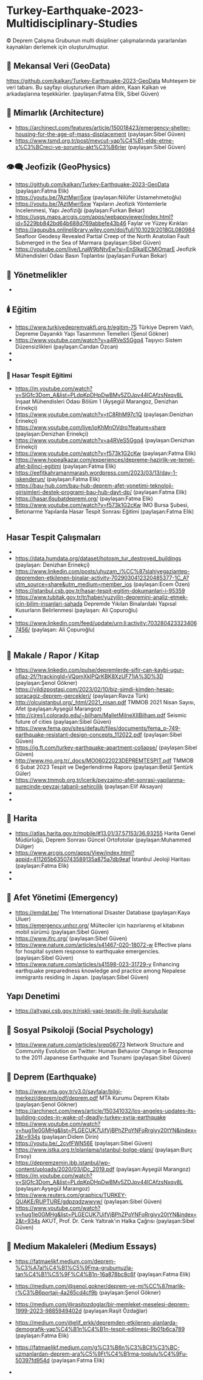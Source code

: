 # Turkey-Earthquake-2023-Multidisciplinary-Studies
:copyright: Deprem Çalışma Grubunun multi disipliner çalışmalarında yararlanılan kaynakları derlemek için oluşturulmuştur.
## :key: Mekansal Veri (GeoData) 
https://github.com/kalkan/Turkey-Earthquake-2023-GeoData Muhteşem bir veri tabanı. Bu sayfayı oluştururken ilham aldım, Kaan Kalkan ve arkadaşlarına teşekkürler. (paylaşan:Fatma Elik, Sibel Güven)
## :triangular_ruler: Mimarlık (Architecture)
- https://archinect.com/features/article/150018423/emergency-shelter-housing-for-the-age-of-mass-displacement (paylaşan:Sibel Güven)
- https://www.tsmd.org.tr/post/mevcut-yap%C4%B1-elde-etme-s%C3%BCreci-ve-sorumlu-akt%C3%B6rler (paylaşan:Sibel Güven)
## :eye_speech_bubble: Jeofizik (GeoPhysics)
- https://github.com/kalkan/Turkey-Earthquake-2023-GeoData (paylaşan:Fatma Elik)
- https://youtu.be/7AztMwri5xw (paylaşan:Nilüfer Ustamehmetoğlu)
- https://youtu.be/7AztMwri5xw Yapıların Jeofizik Yöntemlerle İncelenmesi, Yapı Jeofiziği (paylaşan:Furkan Bekar)
- https://usgs.maps.arcgis.com/apps/webappviewer/index.html?id=5229bb842bd64b688d769abbefe43b46 Faylar ve Yüzey Kırıkları  
- https://agupubs.onlinelibrary.wiley.com/doi/full/10.1029/2018GL080984 Seafloor Geodesy Revealed Partial Creep of the North Anatolian Fault Submerged in the Sea of Marmara (paylaşan:Sibel Güven)
- https://youtube.com/live/LnaW9bNtvEw?si=EnSIkaIECMiOmarE Jeofizik Mühendisleri Odası Basın Toplantısı (paylaşan:Furkan Bekar)
## :dart: Yönetmelikler
- 
## :candle: Eğitim
- https://www.turkiyedepremvakfi.org.tr/egitim-75 Türkiye Deprem Vakfı, Depreme Dayanıklı Yapı Tasarımının Temelleri (Şenol Gökner)
- https://www.youtube.com/watch?v=a4RVeS5Ggq4 Taşıyıcı Sistem Düzensizlikleri (paylaşan:Candan Özcan)
-
-
### :paperclip: Hasar Tespit Eğitimi
- https://m.youtube.com/watch?v=SlGfc3Dom_A&list=PLdpKpDHpDwBMv5ZDJpv44ICAfzsNxqv8L İnşaat Mühendisleri Odası Bölüm 1 (Ayşegül Marangoz, Denizhan Erinekçi)
- https://www.youtube.com/watch?v=tC8RhM97c1Q (paylaşan:Denizhan Erinekçi)
- https://www.youtube.com/live/ioKhMnOVdro?feature=share (paylaşan:Denizhan Erinekçi)
- https://www.youtube.com/watch?v=a4RVeS5Ggq4 (paylaşan:Denizhan Erinekçi)
- https://www.youtube.com/watch?v=f573k1G2cKw (paylaşan:Fatma Elik)
- https://www.hopealkazar.com/experiences/depreme-hazirlik-ve-temel-afet-bilinci-egitimi (paylaşan:Fatma Elik)
- https://eefitkahramanmarash.wordpress.com/2023/03/13/day-1-iskenderun/ (paylaşan:Fatma Elik)
- https://bau-hub.com/bau-hub-deprem-afet-yonetimi-teknoloji-girisimleri-destek-programi-bau-hub-dayt-dp/ (paylaşan:Fatma Elik)
- https://hasar.6subatdepremi.org/ (paylaşan:Fatma Elik)
- https://www.youtube.com/watch?v=f573k1G2cKw İMO Bursa Şubesi, Betonarme Yapılarda Hasar Tespit Sonrası Eğitimi (paylaşan:Fatma Elik)
-
## Hasar Tespit Çalışmaları
- 
- https://data.humdata.org/dataset/hotosm_tur_destroyed_buildings (paylaşan: Denizhan Erinekçi)
- https://www.linkedin.com/posts/uhuzam_i%CC%87slahiyegaziantep-depremden-etkilenen-binalar-activity-7029030412320485377-1C_A?utm_source=share&utm_medium=member_ios (paylaşan:Ecem Özen)
- https://istanbul.csb.gov.tr/hasar-tespit-egitim-dokumanlari-i-95359 
- https://www.tubitak.gov.tr/tr/haber/yuzyilin-depremini-analiz-etmek-icin-bilim-insanlari-sahada Depremde Yıkılan Binalardaki Yapısal Kusurların Belirlenmesi (paylaşan: Ali Çopuroğlu)
- 
- https://www.linkedin.com/feed/update/urn:li:activity:7032804233234067456/ (paylaşan: Ali Çopuroğlu)
- 


## :open_book: Makale / Rapor / Kitap
- https://www.linkedin.com/pulse/depremlerde-sifir-can-kaybi-ugur-oflaz-2f/?trackingId=VQqmXkIPQrKBK8XzUF71iA%3D%3D  (paylaşan:Şenol Gökner)
- https://yildizpostasi.com/2023/02/10/biz-simdi-kimden-hesap-soracagiz-deprem-gercekleri/ (paylaşan:Ravza Türk)
- http://olcuistanbul.org/_html/2021_nisan.pdf TMMOB 2021 Nisan Sayısı, Afet (paylaşan:Ayşegül Marangoz)
- http://cires1.colorado.edu/~bilham/MalletMilneXIIBilham.pdf Seismic future of cities (paylaşan:Sibel Güven)
- https://www.fema.gov/sites/default/files/documents/fema_p-749-earthquake-resistant-design-concepts_112022.pdf (paylaşan:Sibel Güven)
- https://ig.ft.com/turkey-earthquake-apartment-collapse/ (paylaşan:Sibel Güven)
- http://www.mo.org.tr/_docs/MO06022023DEPREMTESPIT.pdf TMMOB 6 Şubat 2023 Tespit ve Değerlendirme Raporu (paylaşan:Betül Şentürk Güler)
- https://www.tmmob.org.tr/icerik/peyzajmo-afet-sonrasi-yapilanma-surecinde-peyzaj-tabanli-sehircilik (paylaşan:Elif Aksayan)
-
-
## :satellite: Harita
- https://atlas.harita.gov.tr/mobile/#13.01/37.57153/36.93255 Harita Genel Müdürlüğü, Deprem Sonrası Güncel Ortofotolar (paylaşan:Muhammed Dülger)
- https://www.arcgis.com/apps/View/index.html?appid=411265b6350743589135a875a7db9eaf İstanbul Jeoloji Haritası (paylaşan:Fatma Elik)
-
-

## :pill: Afet Yönetimi (Emergency) 
- https://emdat.be/ The International Disaster Database (paylaşan:Kaya Uluer) 
- https://emergency.unhcr.org/ Mülteciler için hazırlanmış el kitabının mobil sürümü (paylaşan:Sibel Güven) 
- https://www.ifrc.org/ (paylaşan:Sibel Güven) 
- https://www.nature.com/articles/s41467-020-18072-w Effective plans for hospital system response to earthquake emergencies. (paylaşan:Sibel Güven) 
- https://www.nature.com/articles/s41598-023-31729-y Enhancing earthquake preparedness knowledge and practice among Nepalese immigrants residing in Japan. (paylaşan:Sibel Güven)
## Yapı Denetimi
- https://altyapi.csb.gov.tr/riskli-yapi-tespiti-ile-ilgili-kuruluslar 
## :speech_balloon: Sosyal Psikoloji (Social Psychology) 
- https://www.nature.com/articles/srep06773  Network Structure and Community Evolution on Twitter: Human Behavior Change in Response to the 2011 Japanese Earthquake and Tsunami (paylaşan:Sibel Güven)
## :volcano: Deprem (Earthquake)
- https://www.mta.gov.tr/v3.0/sayfalar/bilgi-merkezi/deprem/pdf/deprem.pdf MTA Kurumu Deprem Kitabı (paylaşan:Şenol Gökner) 
- https://archinect.com/news/article/150341032/los-angeles-updates-its-building-codes-in-wake-of-deadly-turkey-syria-earthquake 
- https://www.youtube.com/watch?v=hug1Ie0GMHg&list=PLGECUK7UifVjBPhZPoYNFoRrgiyy20tYN&index=2&t=934s (paylaşan:Didem Dirin)
- https://youtu.be/_2cvfFWN56E (paylaşan:Sibel Güven)
- https://www.istka.org.tr/planlama/istanbul-bolge-plani/ (paylaşan:Burç Ersoy) 
- https://depremzemin.ibb.istanbul/wp-content/uploads/2020/03/iDc_2019.pdf (paylaşan:Ayşegül Marangoz)
- https://m.youtube.com/watch?v=SlGfc3Dom_A&list=PLdpKpDHpDwBMv5ZDJpv44ICAfzsNxqv8L (paylaşan:Ayşegül Marangoz) 
- https://www.reuters.com/graphics/TURKEY-QUAKE/RUPTURE/gdpzqdzwwvw/ (paylaşan:Sibel Güven)
- https://www.youtube.com/watch?v=hug1Ie0GMHg&list=PLGECUK7UifVjBPhZPoYNFoRrgiyy20tYN&index=2&t=934s AKUT, Prof. Dr. Cenk Yaltırak'ın Halka Çağrısı (paylaşan:Sibel Güven)
## :round_pushpin: Medium Makaleleri (Medium Essays)
- https://fatmaelikf.medium.com/deprem-%C3%A7al%C4%B1%C5%9Fma-grubumuzla-tan%C4%B1%C5%9F%C4%B1n-16a878bc8c6f (paylaşan:Fatma Elik)
- https://medium.com/@senol.gokner/deprem-ve-mi%CC%87marlik-r%C3%B6portaji-4a265cd4cf9b (paylaşan:Şenol Gökner)
- https://medium.com/@rasitozdoglar/bir-memleket-meselesi-deprem-1999-2023-9885949402d (paylaşan:Raşit Özdağlar) 
- https://medium.com/@elif_erkk/depremden-etkilenen-alanlarda-demografik-yap%C4%B1n%C4%B1n-tespit-edilmesi-9b01b6ca789 (paylaşan:Fatma Elik)
- https://fatmaelikf.medium.com/g%C3%B6n%C3%BCll%C3%BC-uzmanlardan-deprem-ara%C5%9Ft%C4%B1rma-toplulu%C4%9Fu-50397fd954d (paylaşan:Fatma Elik)


-
